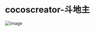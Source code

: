 # cocoscreator-斗地主
![image](https://raw.githubusercontent.com/JianghongJohn/native-ionic/master/1-%E9%A6%96%E9%A1%B5.jpg)
